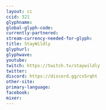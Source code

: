 ```yaml
---
layout: cc
ccid: 321
glyphname: 
global-glyph-code: 
currently-partnered: 
stream-currency-needed-for-glyph: 
title: StayWildly
glyphurl: 
glyphwave: 
youtube: 
twitch: https://twitch.tv/staywildly
twitter: 
discord: https://discord.gg/cs5rqht
other-site: 
primary-language: 
facebook: 
mixer: 
---
```


